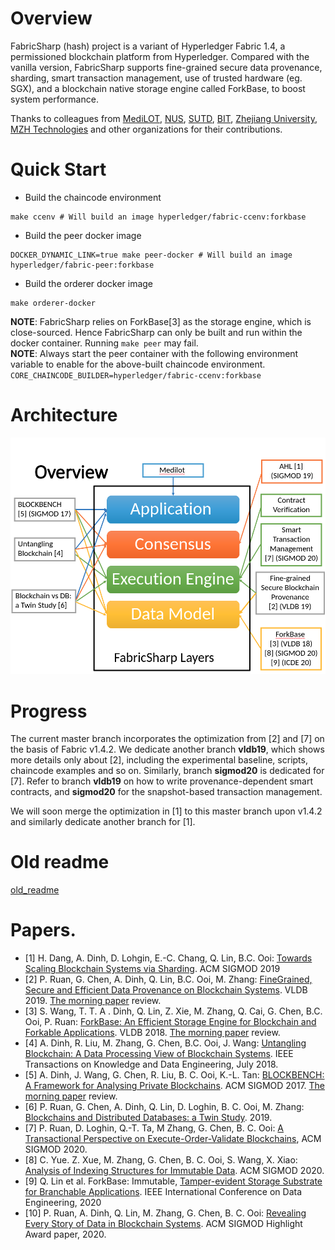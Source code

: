 # Overview
FabricSharp (hash)  project is a variant of Hyperledger Fabric 1.4, a permissioned blockchain platform from Hyperledger. 
Compared with the vanilla version, FabricSharp supports fine-grained secure data provenance, sharding, smart transaction management, use of
trusted hardware (eg. SGX), and a blockchain native storage engine called ForkBase, to boost system performance.

Thanks to colleagues from [MediLOT](https://medilot.com), [NUS](https://www.comp.nus.edu.sg/~dbsystem/index.html), [SUTD](https://istd.sutd.edu.sg/people/faculty/dinh-tien-tuan-anh), [BIT](http://cs.bit.edu.cn/szdw/jsml/js/zmh/index.htm), [Zhejiang University](https://person.zju.edu.cn/0098112), [MZH Technologies](http://www.mzhtechnologies.com/) and other organizations for their contributions.

# Quick Start
* Build the chaincode environment
```
make ccenv # Will build an image hyperledger/fabric-ccenv:forkbase
```
* Build the peer docker image
```
DOCKER_DYNAMIC_LINK=true make peer-docker # Will build an image hyperledger/fabric-peer:forkbase
```

* Build the orderer docker image
```
make orderer-docker
```

__NOTE__: FabricSharp relies on ForkBase[3] as the storage engine, which is close-sourced.
Hence FabricSharp can only be built and run within the docker container. Running `make peer` may fail.  
__NOTE__: Always start the peer container with the following environment variable to enable for the above-built chaincode environment. `CORE_CHAINCODE_BUILDER=hyperledger/fabric-ccenv:forkbase`

# Architecture
![architecture](architecture.png)

# Progress
The current master branch incorporates the optimization from [2] and [7] on the basis of Fabric v1.4.2. 
We dedicate another branch __vldb19__, which shows more details only about [2], including the experimental baseline, scripts, chaincode examples and so on. 
Similarly, branch __sigmod20__ is dedicated for [7]. 
Refer to branch __vldb19__ on how to write provenance-dependent smart contracts, and __sigmod20__ for the snapshot-based transaction management. 

We will soon merge the optimization in [1] to this master branch upon v1.4.2 and similarly dedicate another branch for [1]. 

# Old readme 
[old_readme](README.old.md)

# Papers. 
* [1] H. Dang, A. Dinh, D. Lohgin, E.-C. Chang, Q. Lin, B.C. Ooi: [Towards Scaling Blockchain Systems via Sharding](https://arxiv.org/pdf/1804.00399.pdf). ACM SIGMOD 2019
* [2] P. Ruan, G. Chen, A. Dinh, Q. Lin, B.C. Ooi, M. Zhang: [FineGrained, Secure and Efficient Data Provenance on Blockchain Systems](https://www.comp.nus.edu.sg/~ooibc/bcprovenance.pdf). VLDB 2019.  [The morning paper](https://blog.acolyer.org/2019/09/16/blockchain-provenance/) review.
* [3] S. Wang, T. T. A . Dinh, Q. Lin, Z. Xie, M. Zhang, Q. Cai, G. Chen, B.C. Ooi, P. Ruan: [ForkBase: An Efficient Storage Engine for Blockchain and Forkable Applications](https://www.comp.nus.edu.sg/~ooibc/forkbase.pdf). VLDB 2018.  [The morning paper](https://blog.acolyer.org/2018/06/01/forkbase-an-efficient-storage-engine-for-blockchain-and-forkable-applications/) review.
* [4] A. Dinh, R. Liu, M. Zhang, G. Chen, B.C. Ooi, J. Wang: [Untangling Blockchain: A Data Processing View of Blockchain Systems](https://ieeexplore.ieee.org/stamp/stamp.jsp?arnumber=8246573). IEEE Transactions on Knowledge and Data Engineering, July 2018. 
* [5] A. Dinh, J. Wang, G. Chen, R. Liu, B. C. Ooi, K.-L. Tan: [BLOCKBENCH: A Framework for Analysing Private Blockchains](https://www.comp.nus.edu.sg/~ooibc/blockbench.pdf). ACM SIGMOD 2017. [The morning paper](https://blog.acolyer.org/2017/07/05/blockbench-a-framework-for-analyzing-private-blockchains/) review.
* [6] P. Ruan, G. Chen, A. Dinh, Q. Lin, D. Loghin, B. C. Ooi, M. Zhang: [Blockchains and Distributed Databases: a Twin Study](https://arxiv.org/pdf/1910.01310.pdf). 2019.
* [7] P. Ruan, D. Loghin, Q.-T. Ta, M Zhang, G. Chen, B. C. Ooi: [A Transactional Perspective on Execute-Order-Validate Blockchains](https://arxiv.org/pdf/2003.10064.pdf), ACM SIGMOD 2020.
* [8] C. Yue.  Z. Xue, M. Zhang, G. Chen, B. C. Ooi, S. Wang, X. Xiao: [Analysis of Indexing Structures for Immutable Data](https://arxiv.org/pdf/2003.02090.pdf). ACM SIGMOD 2020.
* [9] Q. Lin et al. ForkBase: Immutable, [Tamper-evident Storage Substrate for Branchable Applications](https://www.comp.nus.edu.sg/~ooibc/icde20forkbase.pdf). IEEE International Conference on Data Engineering, 2020
* [10] P. Ruan, A. Dinh, Q. Lin, M. Zhang, G. Chen, B. C. Ooi: [Revealing Every Story of Data in Blockchain Systems](https://www.comp.nus.edu.sg/~ooibc/sigmodhighlight2020.pdf). ACM SIGMOD Highlight Award paper, 2020.
